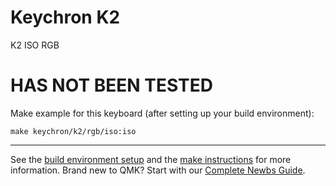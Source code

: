 # Keychron K2
K2 ISO RGB

# HAS NOT BEEN TESTED

Make example for this keyboard (after setting up your build environment):

    make keychron/k2/rgb/iso:iso

* * *
See the [build environment setup](https://docs.qmk.fm/#/getting_started_build_tools) and the [make instructions](https://docs.qmk.fm/#/getting_started_make_guide) for more information. Brand new to QMK? Start with our [Complete Newbs Guide](https://docs.qmk.fm/#/newbs).
